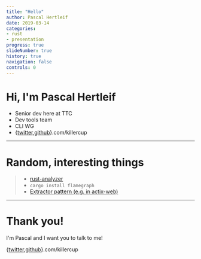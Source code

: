 ```yaml
---
title: "Hello"
author: Pascal Hertleif
date: 2019-03-14
categories:
- rust
- presentation
progress: true
slideNumber: true
history: true
navigation: false
controls: 0
---
```

# Hi, I'm Pascal Hertleif

- Senior dev here at TTC
- Dev tools team
- CLI WG
- {[twitter],[github]}.com/killercup

[twitter]: https://twitter.com/killercup
[github]: https://github.com/killercup

- - -

# Random, interesting things

> - [rust-analyzer](https://github.com/rust-analyzer/rust-analyzer)
> - `cargo install flamegraph`
> - [Extractor pattern (e.g. in actix-web)](https://actix.rs/docs/extractors/)

- - -

# Thank you!

I'm Pascal and I want you to talk to me!

{[twitter],[github]}.com/killercup
